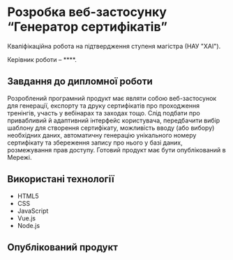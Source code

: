 # Розробка веб-застосунку “Генератор сертифікатів”

Кваліфікаційна робота на підтвердження ступеня магістра (НАУ "ХАІ"). 

Керівник роботи – ****.

## Завдання до дипломної роботи
Розроблений програмний продукт має являти собою веб-застосунок для генерації, експорту та друку сертифікатів про проходження тренінгів, участь у вебінарах та заходах тощо. 
Слід подбати про привабливий й адаптивний інтерфейс користувача, передбачити вибір шаблону для створення сертифікату, можливість вводу (або вибору) необхідних даних, автоматичну генерацію унікального номеру сертифікату та збереження запису про нього у базі даних, розмежування прав доступу. Готовий продукт має бути опублікований в Мережі.

## Використані технології
- HTML5
- CSS
- JavaScript
- Vue.js
- Node.js

## Опублікований продукт


